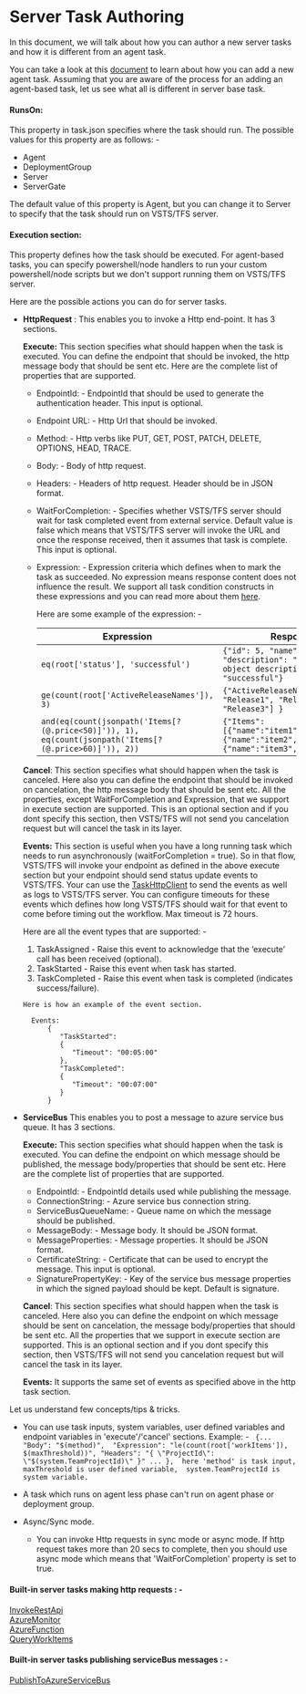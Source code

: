 # Server Task Authoring

In this document, we will talk about how you can author a new server tasks and how it is different from an agent task.

You can take a look at this [document](https://docs.microsoft.com/en-us/vsts/extend/develop/add-build-task) to learn about how you can add a new agent task. Assuming that you are aware of the process for an adding an agent-based task, let us see what all is different in server base task.

#### RunsOn:
This property in task.json specifies where the task should run. The possible values for this property are as follows: -

- Agent
- DeploymentGroup
- Server
- ServerGate

The default value of this property is Agent, but you can change it to Server to specify that the task should run on VSTS/TFS server.

#### Execution section:
This property defines how the task should be executed. For agent-based tasks, you can specify powershell/node handlers to run your custom powershell/node scripts but we don&#39;t support running them on VSTS/TFS server.

Here are the possible actions you can do for server tasks.

- **HttpRequest** :
This enables you to invoke a Http end-point. It has 3 sections.

    **Execute:** This section specifies what should happen when the task is executed. You can define the endpoint that should be invoked, the http message body that should be sent etc. Here are the complete list of  properties that are supported.
    - EndpointId: - EndpointId that should be used to generate the authentication header. This input is optional.
    - Endpoint URL: - Http Url that should be invoked.
    - Method: - Http verbs like PUT, GET, POST, PATCH, DELETE, OPTIONS, HEAD, TRACE.
    - Body: - Body of http request.
    - Headers: - Headers of http request. Header should be in JSON format.
    - WaitForCompletion: -  Specifies whether VSTS/TFS server should wait for task completed event from external service. Default value is false which means that VSTS/TFS server will invoke the URL and once the response received, then it assumes that task is complete. This input is optional.
    - Expression: - Expression criteria which defines when to mark the task as succeeded. No expression means response content does not influence the result. We support all task condition constructs in these expressions and you can read more about them [here](https://go.microsoft.com/fwlink/?linkid=842996).   
    
      Here are some example of the expression: -
      
      
         |      Expression        | Response | Result | 
         |------------------------|----------|--------|
         | ``` eq(root['status'], 'successful') ``` | ``` {"id": 5, "name": "myObject", "description": "this is my object description", "status": "successful"} ``` | true |
         | ``` ge(count(root['ActiveReleaseNames']), 3) ``` | ``` {"ActiveReleaseNames": [ "Release1", "Release2", "Release3"] } ``` | true |
         | ``` and(eq(count(jsonpath('Items[?(@.price<50)]')), 1), eq(count(jsonpath('Items[?(@.price>60)]')), 2)) ``` | ``` {"Items":[{"name":"item1","price":100},{"name":"item2","price":40},{"name":"item3","price":70}]} ``` | true |      
      
    **Cancel**: This section specifies what should happen when the task is canceled. Here also you can define the endpoint that should be invoked on cancelation, the http message body that should be sent etc. All the properties, except WaitForCompletion and Expression, that we support in execute section are supported. This is an optional section and if you dont specify this section, then VSTS/TFS will not send you cancelation request but will cancel the task in its layer. 

    **Events:** This section is useful when you have a long running task which needs to run asynchronously (waitForCompletion = true). So in that flow, VSTS/TFS will invoke your endpoint as defined in the above execute section but your endpoint should send status update events to VSTS/TFS. Your can use the [TaskHttpClient](https://github.com/Microsoft/vsts-rm-extensions/tree/master/ServerTaskHelper) to send the events as well as logs to VSTS/TFS server. You can configure timeouts for these events which defines how long VSTS/TFS should wait for that event to come before timing out the workflow. Max timeout is 72 hours.
    
    Here are all the event types that are supported: -  
    1.  TaskAssigned - Raise this event to acknowledge that the ‘execute’ call has been received (optional).
    2.  TaskStarted - Raise this event when task has started.
    3.  TaskCompleted - Raise this event when task is completed (indicates success/failure).
 
      Here is how an example of the event section. 
 
        Events: 
            { 
               "TaskStarted": 
               {
                  "Timeout": "00:05:00"
               }, 
               "TaskCompleted": 
               {
                  "Timeout": "00:07:00"
               }
            }
       
- **ServiceBus**
This enables you to post a message to azure service bus queue. It has 3 sections.

    **Execute:** This section specifies what should happen when the task is executed. You can define the endpoint on which message should be published, the message body/properties that should be sent etc. Here are the complete list of  properties that are supported. 
    
    - EndpointId: - EndpointId details used while publishing the message.
    - ConnectionString: - Azure service bus connection string.
    - ServiceBusQueueName: - Queue name on which the message should be published.
    - MessageBody: - Message body. It should be JSON format.
    - MessageProperties: - Message properties. It should be JSON format.
    - CertificateString: -  Certificate that can be used to encrypt the message. This input is optional.
    - SignaturePropertyKey: - Key of the service bus message properties in which the signed payload should be kept. Default is signature.
    
    **Cancel**:  This section specifies what should happen when the task is canceled. Here also you can define the endpoint on which message should be sent on cancelation, the message body/properties that should be sent etc. All the properties that we support in execute section are supported. This is an optional section and if you dont specify this section, then VSTS/TFS will not send you cancelation request but will cancel the task in its layer.

    **Events:** It  supports the same set of events as specified above in the http task section. 
  
Let us understand few concepts/tips & tricks.

- You can use task inputs, system variables, user defined variables and endpoint variables in 'execute'/'cancel' sections.
   Example: - ``` {...   
            "Body": "$(method)", 
            "Expression": "le(count(root['workItems']), $(maxThreshold))",
            "Headers": "{ \"ProjectId\": \"$(system.TeamProjectId)\" }"
            ...
             },  here 'method' is task input, maxThreshold is user defined variable,  system.TeamProjectId is system variable.```

- A task which runs on agent less phase can't run on agent phase or deployment group.

- Async/Sync mode. 
  - You can invoke Http requests in sync mode or  async mode. If http request takes more than 20 secs to complete, then you should use  async mode which means that 'WaitForCompletion' property is set to true.
  

#### Built-in server tasks making http requests : -
  [InvokeRestApi](https://github.com/Microsoft/vsts-tasks/blob/master/Tasks/InvokeRestApi/task.json)  
  [AzureMonitor](https://github.com/Microsoft/vsts-tasks/blob/master/Tasks/AzureMonitor/task.json)   
  [AzureFunction](https://github.com/Microsoft/vsts-tasks/blob/master/Tasks/AzureFunction/task.json)   
  [QueryWorkItems](https://github.com/Microsoft/vsts-tasks/blob/master/Tasks/QueryWorkItems/task.json)   

#### Built-in server tasks publishing serviceBus messages : -

  [PublishToAzureServiceBus](https://github.com/Microsoft/vsts-tasks/blob/master/Tasks/PublishToAzureServiceBus/task.json)

